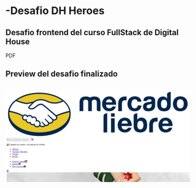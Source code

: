 # -Desafio DH Heroes

## Desafio frontend del curso FullStack de Digital House

PDF</a>

<h2>Preview del desafio finalizado<h2>

<img src="https://github.com/XmauricioX/MERCADO_LIEBRE_1/blob/main/public/images/preview.PNG">